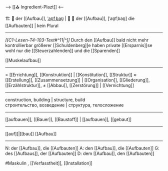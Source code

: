 --> [[⛪ Ingredient-Plazt]] <--

🏗️ 🔵 der [[Aufbau]], [ˈaʊ̯fˌbaʊ̯](https://youglish.com/pronounce/Aufbau/german) | 🧍 🔵 der [[Aufbau]], [ˈaʊ̯fˌbaʊ̯]
die [[Aufbauten]] | kein Plural

---
*[[C1-Lesen-T4-103-Text#^11|^]]* Durch den [[Aufbau]] bald nicht mehr kontrollierbar größerer [[Schuldenberg]]e haben private [[Ersparnis]]se wohl nur die [[Steuerzahlenden]] und die [[Sparenden]]

[[Muskelaufbau]]

---
= [[Errichtung]], [[Konstruktion]] | [[Konstitution]], [[Struktur]]
≈ [[Erstellung]], [[Zusammensetzung]] | [[Organisation]], [[Gliederung]], [[Erzählstruktur]], 
≠ [[Abbau]], [[Zerstörung]] | [[Vernichtung]]

---
construction, building | structure, build  
строительство, возведение | структура, телосложение

---
[[aufbauen]], [[Bauer]], [[Baustoff]] | [[aufbauen]], [[gebaut]]

---
[[auf]]|[[bau]]
[[Aufbau]]


---
N: der [[Aufbau]], die [[Aufbauten]]
A: den [[Aufbau]], die [[Aufbauten]]
G: des [[Aufbaus]], der [[Aufbauten]]
D: dem [[Aufbau]], den [[Aufbauten]]


#Maskulin 
, [[Verfasstheit]], [[Installation]]